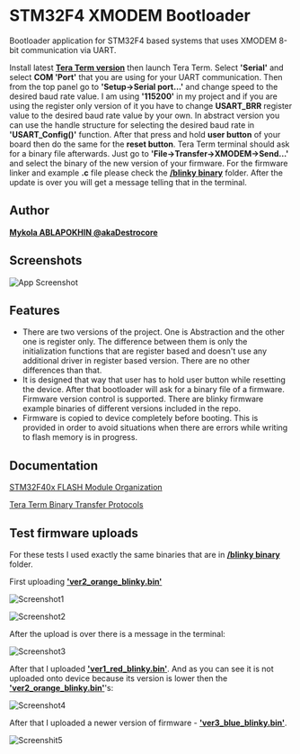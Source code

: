 
# STM32F4 XMODEM Bootloader

Bootloader application for STM32F4 based systems that uses XMODEM 8-bit communication via UART.

Install latest **[Tera Term version](https://github.com/TeraTermProject/osdn-download/releases)** then launch Tera Term. Select **'Serial'** and select **COM 'Port'** that you are using for your UART communication. Then from the top panel go to **'Setup->Serial port...'** and change speed to the desired baud rate value. I am using **'115200'** in my project and if you are using the register only version of it you have to change **USART_BRR** register value to the desired baud rate value by your own. In abstract version you can use the handle structure for selecting the desired baud rate in **'USART_Config()'** function. After that press and hold **user button** of your board then do the same for the **reset button**. Tera Term terminal should ask for a binary file afterwards. Just go to **'File->Transfer->XMODEM->Send...'** and select the binary of the new version of your firmware. For the firmware linker and example **.c** file please check the **[/blinky binary](https://github.com/akaDestrocore/STM32F407_Bootloader_Remake/tree/main/blinky%20binary)** folder. After the update is over you will get a message telling that in the terminal. 
## Author

**[Mykola ABLAPOKHIN @akaDestrocore](https://github.com/akaDestrocore)**


## Screenshots

![App Screenshot](https://i.imgur.com/gORzPKc.png)


## Features

- There are two versions of the project. One is Abstraction and the other one is register only. The difference between them is only the initialization functions that are register based and doesn't use any additional driver in register based version. There are no other differences than that.
- It is designed that way that user has to hold user button while resetting the device. After that bootloader will ask for a binary file of a firmware. Firmware version control is supported. There are blinky firmware example binaries of different versions included in the repo.
- Firmware is copied to device completely before booting. This is provided in order to avoid situations when there are errors while writing to flash memory is in progress. 


## Documentation

[STM32F40x FLASH Module Organization](https://www.st.com/resource/en/reference_manual/dm00031020-stm32f405-415-stm32f407-417-stm32f427-437-and-stm32f429-439-advanced-arm-based-32-bit-mcus-stmicroelectronics.pdf#page=75&zoom=100,165,121)

[Tera Term Binary Transfer Protocols](https://ttssh2.osdn.jp/manual/4/en/reference/sourcecode.html#xyzmodem)


## Test firmware uploads

For these tests I used exactly the same binaries that are in **[/blinky binary](https://github.com/akaDestrocore/STM32F407_Bootloader_Remake/tree/main/blinky%20binary)** folder.

First uploading **['ver2_orange_blinky.bin'](https://github.com/akaDestrocore/STM32F407_Bootloader_Remake/raw/main/blinky%20binary/ver2_orange_blinky.bin)** 

![Screenshot1](https://i.imgur.com/woTcT05.png)

![Screenshot2](https://i.imgur.com/RPyIy3A.png)



After the upload is over there is a message in the terminal:

![Screenshot3](https://i.imgur.com/IcTk2Q6.png)

After that I uploaded **['ver1_red_blinky.bin'](https://github.com/akaDestrocore/STM32F407_Bootloader_Remake/raw/main/blinky%20binary/ver1_red_blinky.bin)**. And as you can see it is not uploaded onto device because its version is lower then the **['ver2_orange_blinky.bin'](https://github.com/akaDestrocore/STM32F407_Bootloader_Remake/raw/main/blinky%20binary/ver2_orange_blinky.bin)**'s:

![Screenshot4](https://i.imgur.com/5WAR5UD.png)

After that I uploaded a newer version of firmware -  **['ver3_blue_blinky.bin'](https://github.com/akaDestrocore/STM32F407_Bootloader_Remake/raw/main/blinky%20binary/ver3_blue_blinky.bin)**.

![Screenshit5](https://i.imgur.com/rkOoAmW.png)
